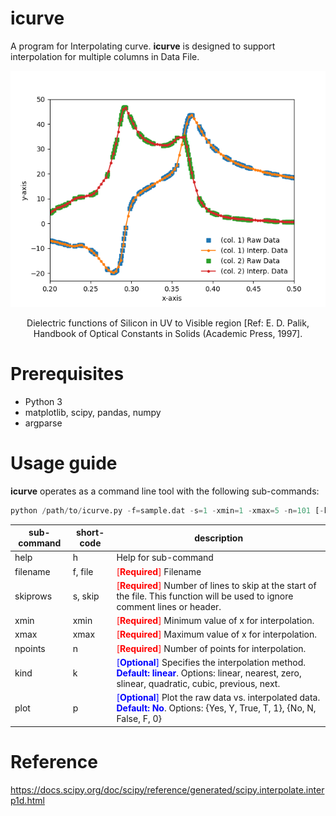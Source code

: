 # icurve
A program for Interpolating curve. **icurve** is designed to support interpolation for multiple columns in Data File.

![Si_Palik_UV_Vis](examples/ex2/sample_interp_plot.png)

<p align="center">Dielectric functions of Silicon in UV to Visible region [Ref: E. D. Palik, Handbook of Optical Constants in Solids (Academic Press, 1997].</p>

# Prerequisites

* Python 3
* matplotlib, scipy, pandas, numpy
* argparse

# Usage guide
**icurve** operates as a command line tool with the following sub-commands:

```python
python /path/to/icurve.py -f=sample.dat -s=1 -xmin=1 -xmax=5 -n=101 [-k=linear] [-p=yes]
```
sub-command | short-code | description
---|---|---
help | h |  Help for sub-command
filename |f, file | <span style="color:red">[**Required**]</span> Filename 
skiprows | s, skip | <span style="color:red">[**Required**]</span> Number of lines to skip at the start of the file. This function will be used to ignore comment lines or header. 
xmin | xmin | <span style="color:red">[**Required**]</span> Minimum value of x for interpolation. 
xmax | xmax | <span style="color:red">[**Required**]</span> Maximum value of x for interpolation. 
npoints | n | <span style="color:red">[**Required**]</span> Number of points for interpolation. 
kind | k | <span style="color:blue">[**Optional**]</span> Specifies the interpolation method. <span style="color:blue">**Default: linear**</span>. Options: linear, nearest, zero, slinear, quadratic, cubic, previous, next. 
plot |p | <span style="color:blue">[**Optional**]</span> Plot the raw data vs. interpolated data. <span style="color:blue">**Default: No**</span>. Options: {Yes, Y, True, T, 1}, {No, N, False, F, 0} 

# Reference
https://docs.scipy.org/doc/scipy/reference/generated/scipy.interpolate.interp1d.html


